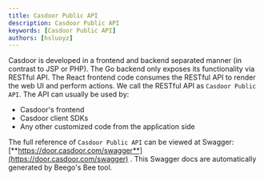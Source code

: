 ```yaml
---
title: Casdoor Public API
description: Casdoor Public API
keywords: [Casdoor Public API]
authors: [hsluoyz]
---
```


Casdoor is developed in a frontend and backend separated manner (in contrast to JSP or PHP). The Go backend only exposes its functionality via RESTful API. The React frontend code consumes the RESTful API to render the web UI and perform actions. We call the RESTful API as `Casdoor Public API`. The API can usually be used by:

- Casdoor's frontend
- Casdoor client SDKs
- Any other customized code from the application side

The full reference of `Casdoor Public API` can be viewed at Swagger: [**https://door.casdoor.com/swagger**](https://door.casdoor.com/swagger) . This Swagger docs are automatically generated by Beego's Bee tool.
